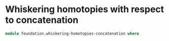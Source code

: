 # Whiskering homotopies with respect to concatenation

```agda
module foundation.whiskering-homotopies-concatenation where
```
